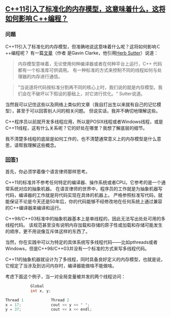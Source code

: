 ## [C++11引入了标准化的内存模型，这意味着什么，这将如何影响Ｃ++编程？](https://stackoverflow.com/questions/6319146/c11-introduced-a-standardized-memory-model-what-does-it-mean-and-how-is-it-g)
### 问题
C++11引入了标准化的内存模型，但准确地说这意味着什么呢？这将如何影响Ｃ++编程呢？
有一篇[文章](http://www.theregister.co.uk/2011/06/11/herb_sutter_next_c_plus_plus/page2.html)（作者
是Gavin Clarke，他引用[Herb Sutter](https://en.wikipedia.org/wiki/Herb_Sutter)）说道：
> 内存模型意味着，无论使用何种编译器或者在何种平台上运行，C++ 代码都有一个标准库可供调用。
有一种标准的方式来控制不同的线程如何与处理器的内存进行通信。

> ”当说道将代码按标准分割再不同的核心上时，我们说的就是内存模型。我们会在不破坏以下假设的基础上，对它进行优化。“ Sutter说道。

当然我可以记住这些以及网络上类似的文章（我自打出生以来就有自己的记忆模型），甚至于可以回答别人问的相关问题。
但说实话，我并不确切地理解这些。

C++程序员以前就开发多线程应用，所以是POSIX线程或者Windows线程，或是C++11线程，这有什么关系呢？它的好处在哪里？我想了解底层的细节。

我不清楚多线程的底层是如何工作的，也不清楚通常意义上的内存模型是什么意思，请帮我理解这些概念。

### [回答1](https://stackoverflow.com/a/6319356)

首先，你必须学着像个语言律师那样思考。

C++11的标准并不参考任何特定的编译器、操作系统或者CPU。它参考的是一个通常系统对应的抽象机器。
在语言律师的世界中，程序员的工作就是为抽象机器写代码，编译器的工作就是将代码实现在具体的机器上。
严格参照标准写代码，就能保证不论是今天还是50年后，你的代码能够不经修改地在任何系统上通过兼容的C++编译器来编译和运行。

C++98/C++03标准中的抽象机器基本上是单线程的，因此无法写出处处可用的多线程代码。
该规范甚至没有说明内存加载和存储的原子性或加载和存储可能发生的顺序，更不用说像互斥体这样的东西了。

当然，你在实践中可以为特定的具体系统写多线程代码——比如pthreads或者Windows，但是C++98/C++03并没有一个标准的方式来写多线程代码。

C++11的抽象机器就设计为了多线程，同时具备良好定义的内存模型，也就是说，它规定了当涉及到访问内存时，编译器能做啥不能做啥。

考虑下面这个例子，当一对全局变量被并发的两个线程访问：
```C++
           Global
           int x, y;

Thread 1            Thread 2
x = 17;             cout << y << " ";
y = 37;             cout << x << endl;
```
